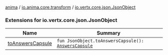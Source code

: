 [anima](../../index.md) / [io.anima.core.transform](../index.md) / [io.vertx.core.json.JsonObject](./index.md)

### Extensions for io.vertx.core.json.JsonObject

| Name | Summary |
|---|---|
| [toAnswersCapsule](to-answers-capsule.md) | `fun JsonObject.toAnswersCapsule(): `[`AnswersCapsule`](../-answers-capsule/index.md) |
